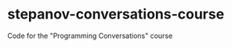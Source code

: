 stepanov-conversations-course
=============================

Code for the "Programming Conversations" course
